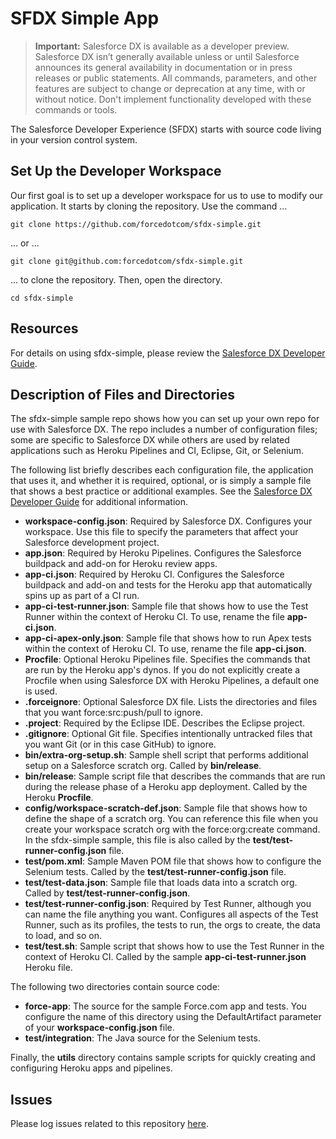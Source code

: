 # SFDX Simple App

> **Important:** Salesforce DX is available as a developer preview. Salesforce DX isn’t generally available unless or until Salesforce announces its general availability in documentation or in press releases or public statements. All commands, parameters, and other features are subject to change or deprecation at any time, with or without notice. Don't implement functionality developed with these commands or tools.

The Salesforce Developer Experience (SFDX) starts with source code living in your version control system.

## Set Up the Developer Workspace

Our first goal is to set up a developer workspace for us to use to modify our application. It starts by cloning the repository. Use the command ...

    git clone https://github.com/forcedotcom/sfdx-simple.git

… or ...

    git clone git@github.com:forcedotcom/sfdx-simple.git

… to clone the repository. Then, open the directory.

    cd sfdx-simple
    
## Resources

For details on using sfdx-simple, please review the [Salesforce DX Developer Guide](https://goo.gl/rG43Cz).

## Description of Files and Directories

The sfdx-simple sample repo shows how you can set up your own repo for use with Salesforce DX.  The repo includes a number of configuration files; some are specific to Salesforce DX while others are used by related applications such as Heroku Pipelines and CI, Eclipse, Git, or Selenium.  

The following list briefly describes each configuration file, the application that uses it, and whether it is required, optional, or is simply a sample file that shows a best practice or additional examples.  See the [Salesforce DX Developer Guide](https://goo.gl/rG43Cz) for additional information.

* **workspace-config.json**: Required by Salesforce DX. Configures your workspace.  Use this file to specify the parameters that affect your Salesforce development project.
* **app.json**: Required by Heroku Pipelines. Configures the Salesforce buildpack and add-on for Heroku review apps.
* **app-ci.json**: Required by Heroku CI.  Configures the Salesforce buildpack and add-on and tests for the Heroku app that automatically spins up as part of a CI run. 
* **app-ci-test-runner.json**: Sample file that shows how to use the Test Runner within the context of Heroku CI.  To use, rename the file **app-ci.json**.
* **app-ci-apex-only.json**: Sample file that shows how to run Apex tests within the context of Heroku CI. To use, rename the file **app-ci.json**.
* **Procfile**: Optional Heroku Pipelines file.  Specifies the commands that are run by the Heroku app's dynos.  If you do not explicitly create a Procfile when using Salesforce DX with Heroku Pipelines, a default one is used.
* **.forceignore**:  Optional Salesforce DX file.   Lists the directories and files that you want force:src:push/pull to ignore.
* **.project**:  Required by the Eclipse IDE.  Describes the Eclipse project. 
* **.gitignore**:  Optional Git file. Specifies intentionally untracked files that you want Git (or in this case GitHub) to ignore.
* **bin/extra-org-setup.sh**: Sample shell script that performs additional setup on a Salesforce scratch org.  Called by **bin/release**.
* **bin/release**: Sample script file that describes the commands that are run during the release phase of a Heroku app deployment.  Called by the Heroku **Procfile**.
* **config/workspace-scratch-def.json**: Sample file that shows how to define the shape of a scratch org.  You can reference this file when you create your workspace scratch org with the force:org:create command.   In the sfdx-simple sample, this file is also called by the **test/test-runner-config.json** file.
* **test/pom.xml**: Sample Maven POM file that shows how to configure the Selenium tests.  Called by the **test/test-runner-config.json** file. 
* **test/test-data.json**: Sample file that loads data into a scratch org.   Called by **test/test-runner-config.json**.
* **test/test-runner-config.json**: Required by Test Runner, although you can name the file anything you want.  Configures all aspects of the Test Runner, such as its profiles, the tests to run, the orgs to create, the data to load, and so on.
* **test/test.sh**: Sample script that shows how to use the Test Runner in the context of Heroku CI.  Called by the sample **app-ci-test-runner.json** Heroku file.

The following two directories contain source code:

* **force-app**: The source for the sample Force.com app and tests.  You configure the name of this directory using the DefaultArtifact parameter of your **workspace-config.json** file.  
* **test/integration**: The Java source for the Selenium tests.

Finally, the **utils** directory contains sample scripts for quickly creating and configuring Heroku apps and pipelines.

## Issues

Please log issues related to this repository [here](https://github.com/forcedotcom/sfdx-simple/issues).
